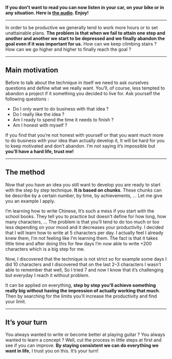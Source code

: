 
**If you don't want to read you can now listen in your car, on your bike or in any situation. Here is [the audio](https://clementjean.podbean.com/mf/play/xtn9ny/Productivity_step_by_step_technique.mp3). Enjoy!**

---

In order to be productive we generally tend to work more hours or to set unattainable plans. **The problem is that when we fail to attain one step and another and another we start to be depressed and we finally abandon the goal even if it was important for us.** How can we keep climbing stairs ? How can we go higher and higher to finally reach the goal ?

---

## Main motivation
Before to talk about the technique in itself we need to ask ourselves questions and define what we really want. You’ll, of course, less tempted to abandon a project if it something you decided to live for. Ask yourself the following questions :
- Do I only want to do business with that idea ?
- Do I really like the idea ?
- Am I ready to spend the time it needs to finish ?
- Am I honest with myself ?

If you find that you’re not honest with yourself or that you want much more to do business with your idea than actually develop it, It will be hard for you to keep motivated and don’t abandon. I’m not saying it’s impossible but **you’ll have a hard life, trust me!**


---

## The method

Now that you have an idea you still want to develop you are ready to start with the step by step technique. **It is based on chunks**. These chunks can be describe by a certain number, by time, by achievements, … Let me give you an example I apply. 

I’m learning how to write Chinese, It’s such a mess if you start with the school books. They tell you to practice but doesn't define for how long, how many characters, … The problem is that you’ll tend to do too much or too less depending on your mood and it decreases your productivity. I decided that I will learn how to write at 5 characters per day. I actually feel I already knew them, I’m not feeling like I’m learning them. The fact is that it takes little time and after doing this for few days I’m now able to write +200 characters which is a big step for me. 

Now, I discovered that the technique is not strict so for example some days I did 10 characters and I discovered that on the last 2–3 characters I wasn't able to remember that well, So I tried 7 and now I know that it’s challenging but everyday I reach it without problem.

It can be applied on everything, **step by step you’ll achieve something really big without having the impression of actually working that much**. Then by searching for the limits you’ll increase the productivity and find your limit.


---

## It’s your turn

You always wanted to write or become better at playing guitar ? You always wanted to learn a concept ? Well, cut the process in little steps at first and see if you can improve. **By staying consistent we can do everything we want in life**, I trust you on this. It’s your turn!
